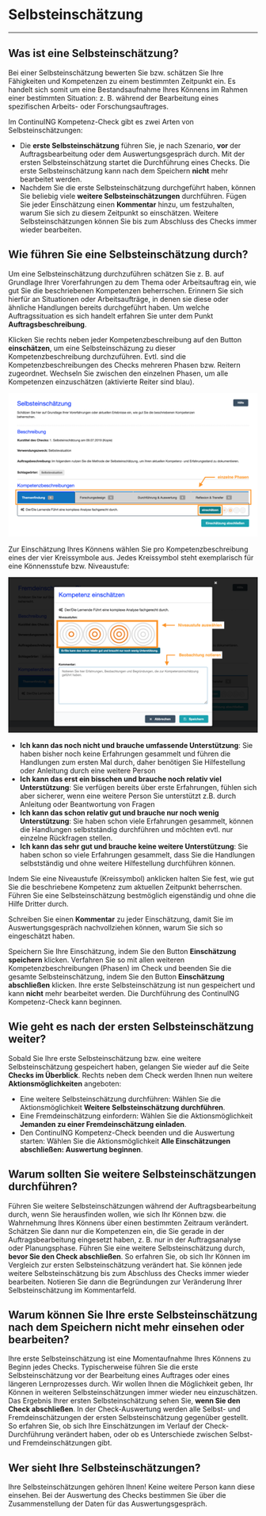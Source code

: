 # Selbsteinschätzung
- - -

## Was ist eine Selbsteinschätzung?

Bei einer Selbsteinschätzung bewerten Sie bzw. schätzen Sie Ihre Fähigkeiten und Kompetenzen zu einem bestimmten Zeitpunkt ein. 
Es handelt sich somit um eine Bestandsaufnahme Ihres Könnens im Rahmen einer bestimmten Situation: 
z. B. während der Bearbeitung eines spezifischen Arbeits- oder Forschungsauftrages.

Im ContinuING Kompetenz-Check gibt es zwei Arten von Selbsteinschätzungen: 
* Die **erste Selbsteinschätzung** führen Sie, je nach Szenario, **vor** der Auftragsbearbeitung oder dem Auswertungsgespräch durch. Mit der ersten Selbsteinschätzung startet die Durchführung eines Checks. Die erste Selbsteinschätzung kann nach dem Speichern **nicht** mehr bearbeitet werden.
* Nachdem Sie die erste Selbsteinschätzung durchgeführt haben, können Sie beliebig viele **weitere Selbsteinschätzungen** durchführen. Fügen Sie jeder Einschätzung einen **Kommentar** hinzu, um festzuhalten, warum Sie sich zu diesem Zeitpunkt so einschätzen. Weitere Selbsteinschätzungen können Sie bis zum Abschluss des Checks immer wieder bearbeiten.

## Wie führen Sie eine Selbsteinschätzung durch?
Um eine Selbsteinschätzung durchzuführen schätzen Sie z. B. auf Grundlage Ihrer Vorerfahrungen zu dem Thema oder Arbeitsauftrag ein, wie gut Sie die beschriebenen Kompetenzen beherrschen. Erinnern Sie sich hierfür an Situationen oder Arbeitsaufträge, in denen sie diese oder ähnliche Handlungen bereits durchgeführt haben. Um welche Auftragssituation es sich handelt erfahren Sie unter dem Punkt **Auftragsbeschreibung**.  

Klicken Sie rechts neben jeder Kompetenzbeschreibung auf den Button **einschätzen**, um eine Selbsteinschäzung zu dieser Kompetenzbeschreibung durchzuführen. Evtl. sind die Kompetenzbeschreibungen des Checks mehreren Phasen bzw. Reitern zugeordnet. Wechseln Sie zwischen den einzelnen Phasen, um alle Kompetenzen einzuschätzen (aktivierte Reiter sind blau).

![Ansicht eines Checks mit Selbsteinschätzung](media/Selbsteinschaetzung.jpg)

Zur Einschätzung Ihres Könnens wählen Sie pro Kompetenzbeschreibung eines der vier Kreissymbole aus. Jedes Kreissymbol steht exemplarisch für eine Könnensstufe bzw. Niveaustufe: 

![Darstellung der Niveaustufen zur Selbsteinschätzung und der Kommentarfunktion](media/Fremdeinschaetzung_Deatail.jpg)

* **Ich kann das noch nicht und brauche umfassende Unterstützung**: Sie haben bisher noch keine Erfahrungen gesammelt und führen die Handlungen zum ersten Mal durch, daher benötigen Sie Hilfestellung oder Anleitung durch eine weitere Person
* **Ich kann das erst ein bisschen und brauche noch relativ viel Unterstützung**: Sie verfügen bereits über erste Erfahrungen, fühlen sich aber sicherer, wenn eine weitere Person Sie unterstützt z.B. durch Anleitung oder Beantwortung von Fragen
* **Ich kann das schon relativ gut und brauche nur noch wenig Unterstützung**: Sie haben schon viele Erfahrungen gesammelt, können die Handlungen selbstständig durchführen und möchten evtl. nur einzelne Rückfragen stellen.
* **Ich kann das sehr gut und brauche keine weitere Unterstützung**: Sie haben schon so viele Erfahrungen gesammelt, dass Sie die Handlungen selbstständig und ohne weitere Hilfestellung durchführen können.

Indem Sie eine Niveaustufe (Kreissymbol) anklicken halten Sie fest, wie gut Sie die beschriebene Kompetenz zum aktuellen Zeitpunkt beherrschen. 
Führen Sie eine Selbsteinschätzung bestmöglich eigenständig und ohne die Hilfe Dritter durch.

Schreiben Sie einen **Kommentar** zu jeder Einschätzung, damit Sie im Auswertungsgespräch nachvollziehen können, warum Sie sich so eingeschätzt haben. 

Speichern Sie Ihre Einschätzung, indem Sie den Button **Einschätzung speichern** klicken.
Verfahren Sie so mit allen weiteren Kompetenzbeschreibungen (Phasen) im Check und beenden Sie die gesamte Selbsteinschätzung, indem Sie den Button **Einschätzung abschließen** klicken. Ihre erste Selbsteinschätzung ist nun gespeichert und kann **nicht** mehr bearbeitet werden. Die Durchführung des ContinuING Kompetenz-Check kann beginnen.

## Wie geht es nach der ersten Selbsteinschätzung weiter?
Sobald Sie Ihre erste Selbsteinschätzung bzw. eine weitere Selbsteinschätzung gespeichert haben, gelangen Sie wieder auf die Seite **Checks im Überblick**. 
Rechts neben dem Check werden Ihnen nun weitere **Aktionsmöglichkeiten** angeboten:
* Eine weitere Selbsteinschätzung durchführen: Wählen Sie die Aktionsmöglichkeit **Weitere Selbsteinschätzung durchführen**.
* Eine Fremdeinschätzung einfordern: Wählen Sie die Aktionsmöglichkeit **Jemanden zu einer Fremdeinschätzung einladen**.
* Den ContinuING Kompetenz-Check beenden und die Auswertung starten: Wählen Sie die Aktionsmöglichkeit **Alle Einschätzungen abschließen: Auswertung beginnen**.

## Warum sollten Sie weitere Selbsteinschätzungen durchführen?

Führen Sie weitere Selbsteinschätzungen während der Auftragsbearbeitung durch, wenn Sie herausfinden wollen, wie sich Ihr Können bzw. die Wahrnehmung Ihres Könnens über einen bestimmten Zeitraum verändert. 
Schätzen Sie dann nur die Kompetenzen ein, die Sie gerade in der Auftragsbearbeitung eingesetzt haben, z. B. nur in der Auftragsanalyse oder Planungsphase.
Führen Sie eine weitere Selbsteinschätzung durch, **bevor Sie den Check abschließen**. So erfahren Sie, ob sich Ihr Können im Vergleich zur ersten Selbsteinschätzung verändert hat.
Sie können jede weitere Selbsteinschätzung bis zum Abschluss des Checks immer wieder bearbeiten. Notieren Sie dann die Begründungen zur Veränderung Ihrer Selbsteinschätzung im Kommentarfeld.

## Warum können Sie Ihre erste Selbsteinschätzung nach dem Speichern nicht mehr einsehen oder bearbeiten?
Ihre erste Selbsteinschätzung ist eine Momentaufnahme Ihres Könnens zu Beginn jedes Checks. Typischerweise führen Sie die erste Selbsteinschätzung vor der Bearbeitung eines Auftrages oder eines längeren Lernprozesses durch. Wir wollen Ihnen die Möglichkeit geben, Ihr Können in weiteren Selbsteinschätzungen immer wieder neu einzuschätzen. Das Ergebnis Ihrer ersten Selbsteinschätzung sehen Sie, **wenn Sie den Check abschließen**.
In der Check-Auswertung werden alle Selbst- und Fremdeinschätzungen der ersten Selbsteinschätzung gegenüber gestellt. So erfahren Sie, ob sich Ihre Einschätzungen im Verlauf der Check-Durchführung verändert haben, oder ob es Unterschiede zwischen Selbst- und Fremdeinschätzungen gibt.

## Wer sieht Ihre Selbsteinschätzungen?
Ihre Selbsteinschätzungen gehören Ihnen! Keine weitere Person kann diese einsehen. Bei der Auswertung des Checks bestimmen Sie über die Zusammenstellung der Daten für das Auswertungsgespräch.


